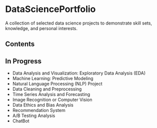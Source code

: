# DataSciencePortfolio
A collection of selected data science projects to demonstrate skill sets, knowledge, and personal interests.

## Contents

## In Progress
- Data Analysis and Visualization: Exploratory Data Analysis (EDA)
- Machine Learning: Predictive Modeling
- Natural Language Processing (NLP) Project
- Data Cleaning and Preprocessing
- Time Series Analysis and Forecasting
- Image Recognition or Computer Vision
- Data Ethics and Bias Analysis
- Recommendation System
- A/B Testing Analysis
- ChatBot
